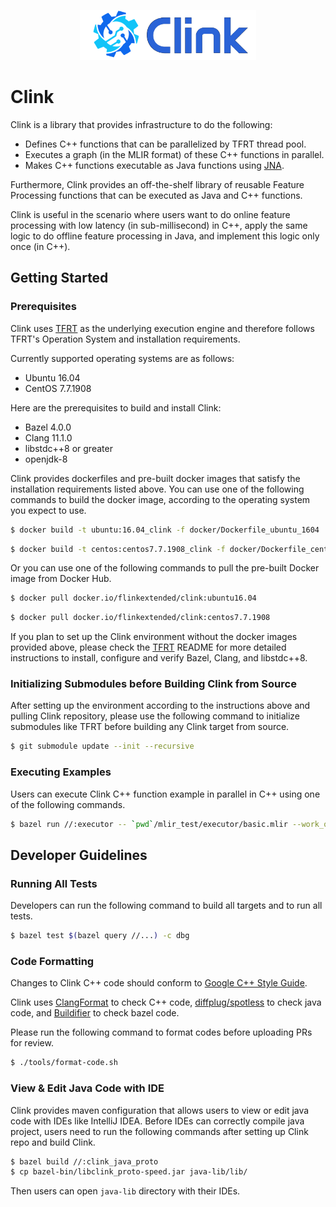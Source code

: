 <p align="center">
  <img src="./docs/clink_logo.png" height="80px"/>
</p>

# Clink

Clink is a library that provides infrastructure to do the following:
- Defines C++ functions that can be parallelized by TFRT thread pool.
- Executes a graph (in the MLIR format) of these C++ functions in parallel.
- Makes C++ functions executable as Java functions using
  [JNA](https://github.com/java-native-access/jna).

Furthermore, Clink provides an off-the-shelf library of reusable Feature
Processing functions that can be executed as Java and C++ functions.

Clink is useful in the scenario where users want to do online feature processing
with low latency (in sub-millisecond) in C++, apply the same logic to do offline
feature processing in Java, and implement this logic only once (in C++).

## Getting Started

### Prerequisites

Clink uses [TFRT](https://github.com/tensorflow/runtime) as the underlying
execution engine and therefore follows TFRT's Operation System and installation
requirements.

Currently supported operating systems are as follows:

- Ubuntu 16.04
- CentOS 7.7.1908

Here are the prerequisites to build and install Clink:
- Bazel 4.0.0
- Clang 11.1.0
- libstdc++8 or greater
- openjdk-8

Clink provides dockerfiles and pre-built docker images that satisfy the
installation requirements listed above. You can use one of the following
commands to build the docker image, according to the operating system you expect
to use.

```bash
$ docker build -t ubuntu:16.04_clink -f docker/Dockerfile_ubuntu_1604 .
```

```bash
$ docker build -t centos:centos7.7.1908_clink -f docker/Dockerfile_centos_77 .
```

Or you can use one of the following commands to pull the pre-built Docker image
from Docker Hub.

```bash
$ docker pull docker.io/flinkextended/clink:ubuntu16.04
```

```bash
$ docker pull docker.io/flinkextended/clink:centos7.7.1908
```

If you plan to set up the Clink environment without the docker images provided
above, please check the [TFRT](https://github.com/tensorflow/runtime) README for
more detailed instructions to install, configure and verify Bazel, Clang, and
libstdc++8.

### Initializing Submodules before Building Clink from Source

After setting up the environment according to the instructions above and pulling
Clink repository, please use the following command to initialize submodules like
TFRT before building any Clink target from source.

```bash
$ git submodule update --init --recursive
```

### Executing Examples

Users can execute Clink C++ function example in parallel in C++ using one of the
following commands.

```bash
$ bazel run //:executor -- `pwd`/mlir_test/executor/basic.mlir --work_queue_type=mstd --host_allocator_type=malloc
```

<!-- TODO: Add detailed example illustrating the usage of Clink Runner API. -->

## Developer Guidelines

### Running All Tests

Developers can run the following command to build all targets and to run all
tests.

```bash
$ bazel test $(bazel query //...) -c dbg
```

### Code Formatting

Changes to Clink C++ code should conform to [Google C++ Style
Guide](https://google.github.io/styleguide/cppguide.html).

Clink uses [ClangFormat](https://clang.llvm.org/docs/ClangFormat.html) to check
C++ code, [diffplug/spotless](https://github.com/diffplug/spotless) to check
java code, and [Buildifier](https://github.com/bazelbuild/buildtools) to check
bazel code.

Please run the following command to format codes before uploading PRs for
review.

```bash
$ ./tools/format-code.sh
```

### View & Edit Java Code with IDE

Clink provides maven configuration that allows users to view or edit java code
with IDEs like IntelliJ IDEA. Before IDEs can correctly compile java project,
users need to run the following commands after setting up Clink repo and build
Clink.

```bash
$ bazel build //:clink_java_proto
$ cp bazel-bin/libclink_proto-speed.jar java-lib/lib/
```

Then users can open `java-lib` directory with their IDEs.
